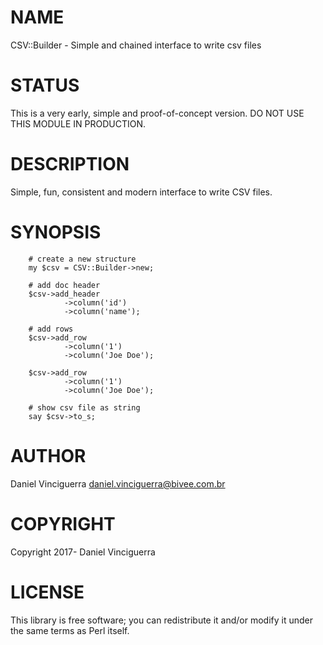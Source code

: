 # NAME

CSV::Builder - Simple and chained interface to write csv files

# STATUS

This is a very early, simple and proof-of-concept version. DO NOT USE THIS MODULE IN PRODUCTION.

# DESCRIPTION

Simple, fun, consistent and modern interface to write CSV files.

# SYNOPSIS

        # create a new structure
        my $csv = CSV::Builder->new;

        # add doc header
        $csv->add_header
                ->column('id')
                ->column('name');

        # add rows
        $csv->add_row
                ->column('1')
                ->column('Joe Doe');

        $csv->add_row
                ->column('1')
                ->column('Joe Doe');

        # show csv file as string
        say $csv->to_s;
        

# AUTHOR

Daniel Vinciguerra <daniel.vinciguerra@bivee.com.br>

# COPYRIGHT

Copyright 2017- Daniel Vinciguerra

# LICENSE

This library is free software; you can redistribute it and/or modify
it under the same terms as Perl itself.
